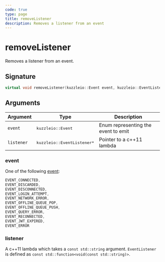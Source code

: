```yaml
---
code: true
type: page
title: removeListener
description: Removes a listener from an event
---
```


# removeListener

Removes a listener from an event.

## Signature

```cpp
virtual void removeListener(kuzzleio::Event event, kuzzleio::EventListener* listener) = 0;
```

## Arguments

| Argument   | Type                                 | Description                         |
| ---------- | ------------------------------------ | ----------------------------------- |
| `event`    | <pre>kuzzleio::Event</pre>           | Enum representing the event to emit |
| `listener` | <pre>kuzzleio::EventListener\*</pre> | Pointer to a c++11 lambda           |

### event

One of the following [event](/sdk/cpp/1/events):

```cpp
EVENT_CONNECTED,
EVENT_DISCARDED,
EVENT_DISCONNECTED,
EVENT_LOGIN_ATTEMPT,
EVENT_NETWORK_ERROR,
EVENT_OFFLINE_QUEUE_POP,
EVENT_OFFLINE_QUEUE_PUSH,
EVENT_QUERY_ERROR,
EVENT_RECONNECTED,
EVENT_JWT_EXPIRED,
EVENT_ERROR
```

### listener

A c++11 lambda which takes a `const std::string` argument.
`EventListener` is defined as `const std::function<void(const std::string)>`.
